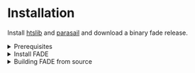 # Installation

Install [htslib](http://www.htslib.org/download/) and [parasail](https://github.com/jeffdaily/parasail#compiling-and-installing) and download a binary fade release.
<details>
<summary> Prerequisites </summary>

#### Install htslib

Install [htslib](http://www.htslib.org/download/) prerequisites.
```
Debian / Ubuntu
---------------

sudo apt-get update  # Ensure the package list is up to date
sudo apt-get install autoconf automake make gcc perl zlib1g-dev libbz2-dev liblzma-dev libcurl4-gnutls-dev libssl-dev

Note: libcurl4-openssl-dev can be used as an alternative to libcurl4-gnutls-dev.

RedHat / CentOS
---------------

sudo yum install autoconf automake make gcc perl-Data-Dumper zlib-devel bzip2 bzip2-devel xz-devel curl-devel openssl-devel

Alpine Linux
------------

sudo apk update  # Ensure the package list is up to date
sudo apk add autoconf automake make gcc musl-dev perl bash zlib-dev bzip2-dev xz-dev curl-dev libressl-dev

OpenSUSE
--------

sudo zypper install autoconf automake make gcc perl zlib-devel libbz2-devel xz-devel libcurl-devel libopenssl-devel
```
In addition, please make sure ```wget``` and ```bzip2``` are installed in order to follow the rest of the instructions.
Now download and make htslib. This specifically must be version [1.9](https://github.com/samtools/htslib/releases/tag/1.9).
```
wget https://github.com/samtools/htslib/releases/download/1.9/htslib-1.9.tar.bz2
tar -xjf htslib-1.9.tar.bz2
cd htslib-1.9
./configure
make 
sudo make install
```
#### Install parasail

Download and install parasail.
```
wget https://github.com/jeffdaily/parasail/releases/download/v2.4.2/parasail-2.4.2-manylinux1_x86_64.tar.gz
tar -xzf parasail-2.4.2-manylinux1_x86_64.tar.gz
cd parasail-2.4.2-manylinux1_x86_64
cd lib/
sudo cp * /usr/local/lib/
```
#### Other
Make sure ```/usr/local/lib``` is on your ```LD_LIBRARY_PATH```.
```
# add to your bashrc 
export LD_LIBRARY_PATH=$LD_LIBRARY_PATH:/usr/local/lib
```
</details>
<details>
<summary> Install FADE </summary>
Go to the [latest release](https://github.com/blachlylab/fade/releases/latest).
```
wget https://github.com/blachlylab/fade/releases/download/v0.1.1/fade
sudo cp fade /usr/local/bin
```
</details>
<details>
<summary> Building FADE from source </summary>
Build from source using dub and a D compiler. We recommend ldc2 as the compiler, however dmd should work as well. For more information on D compilers, visit [here](https://dlang.org/download.html).
#### Install dub and ldc2 (Preferred)
```
curl -fsS https://dlang.org/install.sh | bash -s ldc
```
#### Install dub and dmd
```
curl -fsS https://dlang.org/install.sh | bash -s dmd
```
#### Build FADE
```
source ~/dlang/*compiler*/activate
git clone https://github.com/blachlylab/fade.git 
cd fade
LIBRARY_PATH=/usr/local/lib/ dub build -b release

# deactivate dlang environment
deactivate
```
</details>
<details>
<summary> Non-root installation </summary>
Non-root installs can be tricky. It basically sums up to making sure all necessary shared libraries can be found by the fade executable.
An easy way of install htslib in a non-root capacity is via [miniconda](https://docs.conda.io/en/latest/miniconda.html).

Install htslib.
```
conda install -c bioconda htslib
```
Download and install parasail.
```
wget https://github.com/jeffdaily/parasail/releases/download/v2.4.2/parasail-2.4.2-manylinux1_x86_64.tar.gz
tar -xzf parasail-2.4.2-manylinux1_x86_64.tar.gz
cd parasail-2.4.2-manylinux1_x86_64
cd lib/
cp * minconda3/lib/
```
Make sure ```miniconda3/lib``` is on your ```LD_LIBRARY_PATH```.
```
# add to your bashrc 
export LD_LIBRARY_PATH=$LD_LIBRARY_PATH:/usr/local/lib
```

Now follow previous instructions to install FADE. If compiling change this line.
```
LIBRARY_PATH=~/miniconda/lib/ dub build -b release
```
</details>